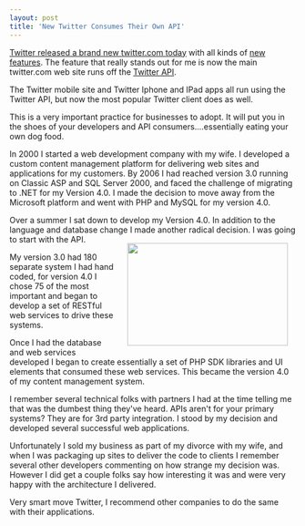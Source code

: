 ```yaml
---
layout: post
title: 'New Twitter Consumes Their Own API'
---
```

<a href="http://blog.twitter.com/2010/09/better-twitter.html" target="_blank">Twitter released a brand new twitter.com today</a> with all kinds of <a href="http://twitter.com/newtwitter" target="_blank">new features</a>. The feature that really stands out for me is now the main twitter.com web site runs off the <a href="http://dev.twitter.com/" target="_blank">Twitter API</a>.<p></p>
The Twitter mobile site and Twitter Iphone and IPad apps all run using the Twitter API, but now the most popular Twitter client does as well.<p></p>
This is a very important practice for businesses to adopt. It will put you in the shoes of your developers and API consumers....essentially eating your own dog food.<p></p>
In 2000 I started a web development company with my wife. I developed a custom content management platform for delivering web sites and applications for my customers. By 2006 I had reached version 3.0 running on Classic ASP and SQL Server 2000, and faced the challenge of migrating to .NET for my Version 4.0. I made the decision to move away from the Microsoft platform and went with PHP and MySQL for my version 4.0.<p></p>
Over a summer I sat down to develop my Version 4.0. In addition to the language and database change I made another radical decision. I was going to start with the API.<img class="alignnone" style="padding: 15px;" title="Twitter" src="http://kinlane-productions.s3.amazonaws.com/Twitter-Logo.jpg" alt="" width="282" height="180" align="right" /><p></p>
My version 3.0 had 180 separate system I had hand coded, for version 4.0 I chose 75 of the most important and began to develop a set of RESTful web services to drive these systems.<p></p>
Once I had the database and web services developed I began to create essentially a set of PHP SDK libraries and UI elements that consumed these web services. This became the version 4.0 of my content management system.<p></p>
I remember several technical folks with partners I had at the time telling me that was the dumbest thing they've heard. APIs aren't for your primary systems? They are for 3rd party integration. I stood by my decision and developed several successful web applications.<p></p>
Unfortunately I sold my business as part of my divorce with my wife, and when I was packaging up sites to deliver the code to clients I remember several other developers commenting on how strange my decision was. However I did get a couple folks say how interesting it was and were very happy with the architecture I delivered.<p></p>
Very smart move Twitter, I recommend other companies to do the same with their applications.
